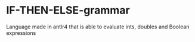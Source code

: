 # IF-THEN-ELSE-grammar
Language made in antlr4 that is able to evaluate ints, doubles and Boolean expressions

